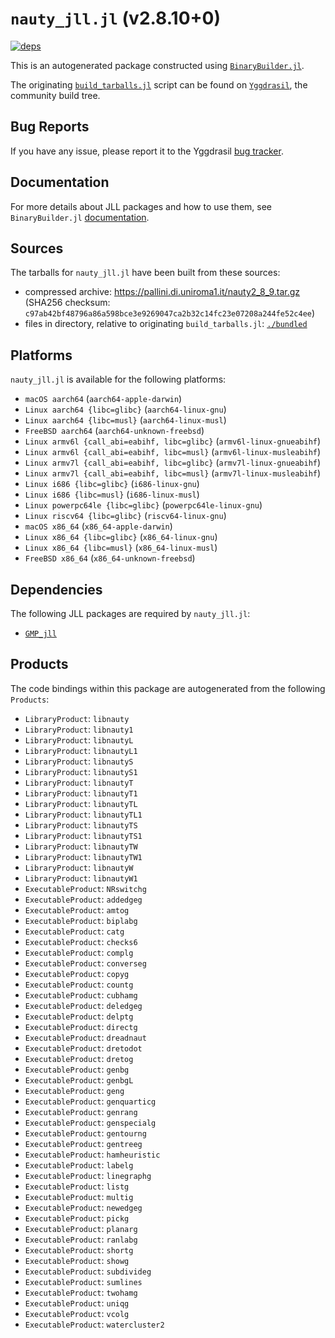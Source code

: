 # `nauty_jll.jl` (v2.8.10+0)

[![deps](https://juliahub.com/docs/nauty_jll/deps.svg)](https://juliahub.com/ui/Packages/General/nauty_jll/)

This is an autogenerated package constructed using [`BinaryBuilder.jl`](https://github.com/JuliaPackaging/BinaryBuilder.jl).

The originating [`build_tarballs.jl`](https://github.com/JuliaPackaging/Yggdrasil/blob/3adbde79d5224c5957b28b29ba137708c1a9ce65/N/nauty/build_tarballs.jl) script can be found on [`Yggdrasil`](https://github.com/JuliaPackaging/Yggdrasil/), the community build tree.

## Bug Reports

If you have any issue, please report it to the Yggdrasil [bug tracker](https://github.com/JuliaPackaging/Yggdrasil/issues).

## Documentation

For more details about JLL packages and how to use them, see `BinaryBuilder.jl` [documentation](https://docs.binarybuilder.org/stable/jll/).

## Sources

The tarballs for `nauty_jll.jl` have been built from these sources:

* compressed archive: https://pallini.di.uniroma1.it/nauty2_8_9.tar.gz (SHA256 checksum: `c97ab42bf48796a86a598bce3e9269047ca2b32c14fc23e07208a244fe52c4ee`)
* files in directory, relative to originating `build_tarballs.jl`: [`./bundled`](https://github.com/JuliaPackaging/Yggdrasil/tree/3adbde79d5224c5957b28b29ba137708c1a9ce65/N/nauty/bundled)

## Platforms

`nauty_jll.jl` is available for the following platforms:

* `macOS aarch64` (`aarch64-apple-darwin`)
* `Linux aarch64 {libc=glibc}` (`aarch64-linux-gnu`)
* `Linux aarch64 {libc=musl}` (`aarch64-linux-musl`)
* `FreeBSD aarch64` (`aarch64-unknown-freebsd`)
* `Linux armv6l {call_abi=eabihf, libc=glibc}` (`armv6l-linux-gnueabihf`)
* `Linux armv6l {call_abi=eabihf, libc=musl}` (`armv6l-linux-musleabihf`)
* `Linux armv7l {call_abi=eabihf, libc=glibc}` (`armv7l-linux-gnueabihf`)
* `Linux armv7l {call_abi=eabihf, libc=musl}` (`armv7l-linux-musleabihf`)
* `Linux i686 {libc=glibc}` (`i686-linux-gnu`)
* `Linux i686 {libc=musl}` (`i686-linux-musl`)
* `Linux powerpc64le {libc=glibc}` (`powerpc64le-linux-gnu`)
* `Linux riscv64 {libc=glibc}` (`riscv64-linux-gnu`)
* `macOS x86_64` (`x86_64-apple-darwin`)
* `Linux x86_64 {libc=glibc}` (`x86_64-linux-gnu`)
* `Linux x86_64 {libc=musl}` (`x86_64-linux-musl`)
* `FreeBSD x86_64` (`x86_64-unknown-freebsd`)

## Dependencies

The following JLL packages are required by `nauty_jll.jl`:

* [`GMP_jll`](https://github.com/JuliaBinaryWrappers/GMP_jll.jl)

## Products

The code bindings within this package are autogenerated from the following `Products`:

* `LibraryProduct`: `libnauty`
* `LibraryProduct`: `libnauty1`
* `LibraryProduct`: `libnautyL`
* `LibraryProduct`: `libnautyL1`
* `LibraryProduct`: `libnautyS`
* `LibraryProduct`: `libnautyS1`
* `LibraryProduct`: `libnautyT`
* `LibraryProduct`: `libnautyT1`
* `LibraryProduct`: `libnautyTL`
* `LibraryProduct`: `libnautyTL1`
* `LibraryProduct`: `libnautyTS`
* `LibraryProduct`: `libnautyTS1`
* `LibraryProduct`: `libnautyTW`
* `LibraryProduct`: `libnautyTW1`
* `LibraryProduct`: `libnautyW`
* `LibraryProduct`: `libnautyW1`
* `ExecutableProduct`: `NRswitchg`
* `ExecutableProduct`: `addedgeg`
* `ExecutableProduct`: `amtog`
* `ExecutableProduct`: `biplabg`
* `ExecutableProduct`: `catg`
* `ExecutableProduct`: `checks6`
* `ExecutableProduct`: `complg`
* `ExecutableProduct`: `converseg`
* `ExecutableProduct`: `copyg`
* `ExecutableProduct`: `countg`
* `ExecutableProduct`: `cubhamg`
* `ExecutableProduct`: `deledgeg`
* `ExecutableProduct`: `delptg`
* `ExecutableProduct`: `directg`
* `ExecutableProduct`: `dreadnaut`
* `ExecutableProduct`: `dretodot`
* `ExecutableProduct`: `dretog`
* `ExecutableProduct`: `genbg`
* `ExecutableProduct`: `genbgL`
* `ExecutableProduct`: `geng`
* `ExecutableProduct`: `genquarticg`
* `ExecutableProduct`: `genrang`
* `ExecutableProduct`: `genspecialg`
* `ExecutableProduct`: `gentourng`
* `ExecutableProduct`: `gentreeg`
* `ExecutableProduct`: `hamheuristic`
* `ExecutableProduct`: `labelg`
* `ExecutableProduct`: `linegraphg`
* `ExecutableProduct`: `listg`
* `ExecutableProduct`: `multig`
* `ExecutableProduct`: `newedgeg`
* `ExecutableProduct`: `pickg`
* `ExecutableProduct`: `planarg`
* `ExecutableProduct`: `ranlabg`
* `ExecutableProduct`: `shortg`
* `ExecutableProduct`: `showg`
* `ExecutableProduct`: `subdivideg`
* `ExecutableProduct`: `sumlines`
* `ExecutableProduct`: `twohamg`
* `ExecutableProduct`: `uniqg`
* `ExecutableProduct`: `vcolg`
* `ExecutableProduct`: `watercluster2`
